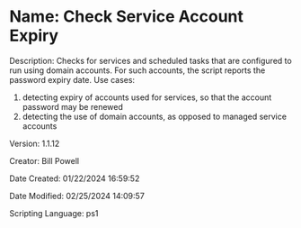 ﻿# Name: Check Service Account Expiry

Description: Checks for services and scheduled tasks that are configured to run using domain accounts. For such accounts, the script reports the password expiry date.
Use cases:
1) detecting expiry of accounts used for services, so that the account password may be renewed
2) detecting the use of domain accounts, as opposed to managed service accounts

Version: 1.1.12

Creator: Bill Powell

Date Created: 01/22/2024 16:59:52

Date Modified: 02/25/2024 14:09:57

Scripting Language: ps1

